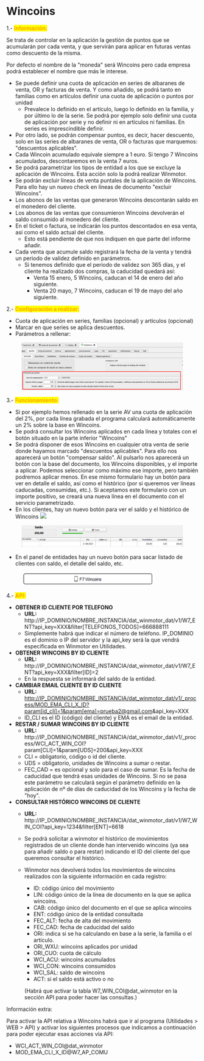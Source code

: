 # Wincoins

1.- <mark style="color:orange;">**Información:**</mark>



Se trata de controlar en la aplicación la gestión de puntos que se acumularán por cada venta, y que servirán para aplicar en futuras ventas como descuento de la misma.

Por defecto el nombre de la "moneda" será Wincoins pero cada empresa podrá establecer el nombre que más le interese.

* Se puede definir una cuota de aplicación en series de albaranes de venta, OR y facturas de venta. Y como añadido, se podrá tanto en familias como en artículos definir una cuota de aplicación o puntos por unidad
  * Prevalece lo definido en el artículo, luego lo definido en la familia, y por último lo de la serie. Se podrá por ejemplo solo definir una cuota de aplicación por serie y no definir ni en artículos ni familias. En series es imprescindible definir.
* Por otro lado, se podrán compensar puntos, es decir, hacer descuento, solo en las series de albaranes de venta, OR o facturas que marquemos: "descuentos aplicables".
* Cada Wincoin acumulado equivale siempre a 1 euro. Si tengo 7 Wincoins acumulados, descontaremos en la venta 7 euros.
* Se podrá parametrizar los tipos de entidad a los que se excluye la aplicación de Wincoins. Esta acción solo la podrá realizar Winmotor.
* Se podrán excluir líneas de venta puntales de la aplicación de Wincoins. Para ello hay un nuevo check en líneas de documento "excluir Wincoins".
* Los abonos de las ventas que generaron Wincoins descontarán saldo en el monedero del cliente.
* Los abonos de las ventas que consumieron Wincoins devolverán el saldo consumido al monedero del cliente.
* En el ticket o factura, se indicarán los puntos descontados en esa venta, así como el saldo actual del cliente.
  * Esto está pendiente de que nos indiquen en que parte del informe añadir.
* Cada venta que acumule saldo registrará la fecha de la venta y tendrá un periodo de validez definido en parámetros.
  * Si tenemos definido que el periodo de validez son 365 días, y el cliente ha realizado dos compras, la caducidad quedará así:
    * Venta 15 enero, 5 Wincoins, caducan el 14 de enero del año siguiente.
    * Venta 20 mayo, 7 Wincoins, caducan el 19 de mayo del año siguiente.

2.-  <mark style="color:orange;">**Configuración a realizar:**</mark>

* &#x20;Cuota de aplicación en series, familias (opcional) y artículos (opcional)
* Marcar en que series se aplica descuentos.
*   Parámetros a rellenar:



<figure><img src="../.gitbook/assets/4e16cb54-7e22-4a57-aeda-d4a80c67ef31.png" alt=""><figcaption></figcaption></figure>

3.- <mark style="color:orange;">**Funcionamiento:**</mark>

* Si por ejemplo hemos rellenado en la serie AV una cuota de aplicación del 2%, por cada línea grabada el programa calculará automáticamente un 2% sobre la base en Wincoins.
* Se podrá consultar los Wincoins aplicados en cada línea y totales con el botón situado en la parte inferior "Wincoins"
* Se podrá disponer de esos Wincoins en cualquier otra venta de serie donde hayamos marcado "descuentos aplicables". Para ello nos aparecerá un botón "compensar saldo". Al pulsarlo nos aparecerá un botón con la base del documento, los Wincoins disponibles, y el importe a aplicar. Podemos seleccionar como máximo ese importe, pero también podremos aplicar menos. En ese mismo formulario hay un botón para ver en detalle el saldo, así como el histórico (por si queremos ver líneas caducadas, consumidas, etc.). Si aceptamos este formulario con un importe positivo, se creará una nueva línea en el documento con el servicio parametrizado.
* En los clientes, hay un nuevo botón para ver el saldo y el histórico de Wincoins ![](<../.gitbook/assets/Screenshot\_3 (1).png>)

<figure><img src="../.gitbook/assets/Screenshot_4 (1).png" alt=""><figcaption></figcaption></figure>

* En el panel de entidades hay un nuevo botón para sacar listado de clientes con saldo, el detalle del saldo, etc.

<figure><img src="../.gitbook/assets/Screenshot_2 (1).png" alt=""><figcaption></figcaption></figure>

4.- <mark style="color:orange;">**API:**</mark>

* **OBTENER ID CLIENTE POR TELEFONO**
  * **URL:** http://IP\_DOMINIO/NOMBRE\_INSTANCIA/dat\_winmotor\_dat/v1/W7\_ENT?api\_key=XXX\&filter\[TELEFONOS\_TODOS]=666888111
  * Simplemente habrá que indicar el número de teléfono. IP\_DOMINIO es el dominio o IP del servidor y la api\_key será la que vendrá especificada en Winmotor en Utilidades.
* **OBTENER WINCOINS BY ID CLIENTE**
  * **URL:** http://IP\_DOMINIO/NOMBRE\_INSTANCIA/dat\_winmotor\_dat/v1/W7\_ENT?api\_key=XXX\&filter\[ID]=2
  * En la respuesta se informará del saldo de la entidad.
* **CAMBIAR EMAIL CLIENTE BY ID CLIENTE**
  * **URL:** [http://IP\_DOMINIO/NOMBRE\_INSTANCIA/dat\_winmotor\_dat/v1/\_process/MOD\_EMA\_CLI\_X\_ID?param\[id\_cli\]=1\&param\[ema\]=prueba2@gmail.com](http://ip\_dominio/NOMBRE\_INSTANCIA/dat\_winmotor\_dat/v1/\_process/MOD\_EMA\_CLI\_X\_ID?param\[id\_cli]=1\&param\[ema]=prueba2@gmail.com)\&api\_key=XXX
  * ID\_CLI es el ID (código) del cliente) y EMA es el email de la entidad.
* **RESTAR / SUMAR WINCOINS BY ID CLIENTE**
  * **URL:** http://IP\_DOMINIO/NOMBRE\_INSTANCIA/dat\_winmotor\_dat/v1/\_process/WCI\_ACT\_WIN\_COI?param\[CLI]=1\&param\[UDS]=200\&api\_key=XXX
  * CLI = obligatorio, código o id del cliente.
  * UDS = obligatorio, unidades de Wincoins a sumar o restar.
  * FEC\_CAD = es opcional y solo para el caso de sumar. Es la fecha de caducidad que tendrá esas unidades de Wincoins. Si no se pasa este parámetro se calculará según el parámetro definido en la aplicación de nº de días de caducidad de los Wincoins y la fecha de "hoy".
* **CONSULTAR HISTÓRICO WINCOINS DE CLIENTE**
  * **URL:** http://IP\_DOMINIO/NOMBRE\_INSTANCIA/dat\_winmotor\_dat/v1/W7\_WIN\_COI?api\_key=1234\&filter\[ENT]=6618
  * Se podrá solicitar a winmotor el histórico de movimientos registrados de un cliente donde han intervenido wincoins (ya sea para añadir saldo o para restar) indicando el ID del cliente del que queremos consultar el histórico.
  *   Winmotor nos devolverá todos los movimientos de wincoins realizados con la siguiente información en cada registro:

      * ID: código único del movimiento
      * LIN: código único de la línea de documento en la que se aplica wincoins.
      * CAB: código único del documento en el que se aplica wincoins
      * ENT: código único de la entidad consultada
      * FEC\_ALT: fecha de alta del movimiento
      * FEC\_CAD: fecha de caducidad del saldo
      * ORI: indica si se ha calculando en base a la serie, la familia o el artículo.
      * ORI\_WXU: wincoins aplicados por unidad
      * ORI\_CUO: cuota de cálculo
      * WCI\_ACU: wincoins acumulados
      * WCI\_CON: wincoins consumidos
      * WCI\_SAL: saldo de wincoins
      * ACT: si el saldo está activo o no

      (Habrá que activar la tabla W7\_WIN\_COI@dat\_winmotor en la sección API para poder hacer las consultas.)

Información extra:

Para activar la API relativa a Wincoins habrá que ir al programa (Utilidades > WEB > API) y activar los siguientes procesos que indicamos a continuación para poder ejecutar esas acciones vía API:

* WCI\_ACT\_WIN\_COI@dat\_winmotor
* MOD\_EMA\_CLI\_X\_ID@W7\_AP\_COMU

